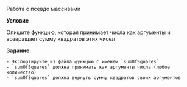 Работа с псевдо массивами

**Условие**

Опишите функцию, которая принимает числа как аргументы и возвращает сумму квадратов этих чисел

**Задание:**

    - Экспортируйте из файла функцию с именем `sumOfSquares`
    - `sumOfSquares` должна принимать как аргументы числа (любое количество)
    - `sumOfSquares` должна вернуть сумму квадратов своих аргументов
